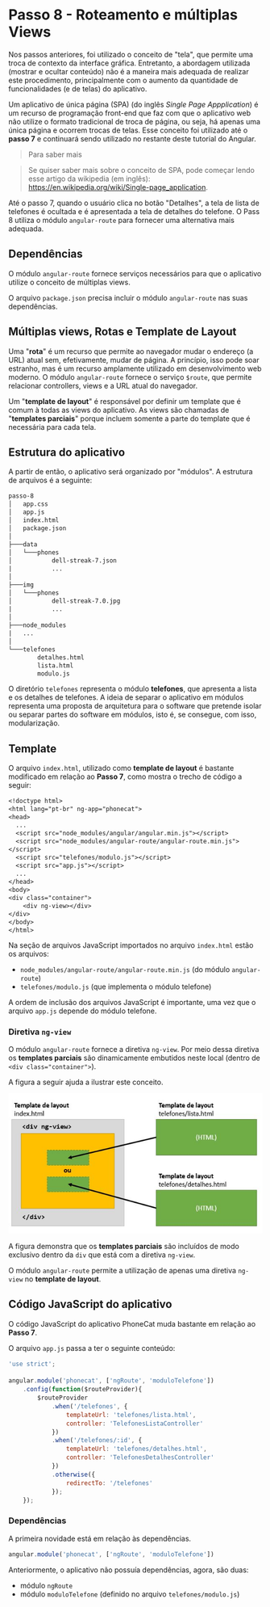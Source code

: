 # Passo 8 - Roteamento e múltiplas Views

Nos passos anteriores, foi utilizado o conceito de "tela", que permite uma troca de contexto da interface gráfica. Entretanto, a abordagem utilizada (mostrar e ocultar conteúdo) não é a maneira mais adequada de realizar este procedimento, principalmente com o aumento da quantidade de funcionalidades (e de telas) do aplicativo.

Um aplicativo de única página (SPA) (do inglês *Single Page Appplication*) é um recurso de programação front-end que faz com que o aplicativo web não utilize o formato tradicional de troca de página, ou seja, há apenas uma única página e ocorrem trocas de telas. Esse conceito foi utilizado até o **passo 7** e continuará sendo utilizado no restante deste tutorial do Angular.

> Para saber mais

> Se quiser saber mais sobre o conceito de SPA, pode começar lendo esse artigo da wikipedia (em inglês): https://en.wikipedia.org/wiki/Single-page_application.

Até o passo 7, quando o usuário clica no botão "Detalhes", a tela de lista de telefones é ocultada e é apresentada a tela de detalhes do telefone. O Pass 8 utiliza o módulo `angular-route` para fornecer uma alternativa mais adequada.

## Dependências

O módulo `angular-route` fornece serviços necessários para que o aplicativo utilize o conceito de múltiplas views. 

O arquivo `package.json` precisa incluir o módulo `angular-route` nas suas dependências.

## Múltiplas views, Rotas e Template de Layout

Uma "**rota**" é um recurso que permite ao navegador mudar o endereço (a URL) atual sem, efetivamente, mudar de página. A princípio, isso pode soar estranho, mas é um recurso amplamente utilizado em desenvolvimento web moderno. O módulo `angular-route` fornece o serviço `$route`, que permite relacionar controllers, views e a URL atual do navegador.

Um "**template de layout**" é responsável por definir um template que é comum à todas as views do aplicativo. As views são chamadas de "**templates parciais**" porque incluem somente a parte do template que é necessária para cada tela.

## Estrutura do aplicativo

A partir de então, o aplicativo será organizado por "módulos". A estrutura de arquivos é a seguinte:

```
passo-8
│   app.css
│   app.js
│   index.html
│   package.json
│
├───data
│   └───phones
│           dell-streak-7.json
|           ...
│
├───img
│   └───phones
│           dell-streak-7.0.jpg
|           ...
│
├───node_modules
|   ...
│
└───telefones
        detalhes.html
        lista.html
        modulo.js

```

O diretório `telefones` representa o módulo **telefones**, que apresenta a lista e os detalhes de telefones. A ideia de separar o aplicativo em módulos representa uma proposta de arquitetura para o software que pretende isolar ou separar partes do software em módulos, isto é, se consegue, com isso, modularização.

## Template

O arquivo `index.html`, utilizado como **template de layout** é bastante modificado em relação ao **Passo 7**, como mostra o trecho de código a seguir:

```
<!doctype html>
<html lang="pt-br" ng-app="phonecat">
<head>
  ...
  <script src="node_modules/angular/angular.min.js"></script>
  <script src="node_modules/angular-route/angular-route.min.js"></script>
  <script src="telefones/modulo.js"></script>
  <script src="app.js"></script>
  ...
</head>
<body>
<div class="container">
    <div ng-view></div>
</div>
</body>
</html>
```

Na seção de arquivos JavaScript importados no arquivo `index.html` estão os arquivos:
* `node_modules/angular-route/angular-route.min.js` (do módulo `angular-route`)
* `telefones/modulo.js` (que implementa o módulo telefone)

A ordem de inclusão dos arquivos JavaScript é importante, uma vez que o arquivo `app.js` depende do módulo telefone.

### Diretiva `ng-view`

O módulo `angular-route` fornece a diretiva `ng-view`. Por meio dessa diretiva os **templates parciais** são dinamicamente embutidos neste local (dentro de `<div class="container">`).

A figura a seguir ajuda a ilustrar este conceito.

![](passo-8-template-de-layout.JPG)

A figura demonstra que os **templates parciais** são incluídos de modo exclusivo dentro da `div` que está com a diretiva `ng-view`.

O módulo `angular-route` permite a utilização de apenas uma diretiva `ng-view` no **template de layout**.

## Código JavaScript do aplicativo

O código JavaScript do aplicativo PhoneCat muda bastante em relação ao **Passo 7**.

O arquivo `app.js` passa a ter o seguinte conteúdo:

```JavaScript
'use strict';

angular.module('phonecat', ['ngRoute', 'moduloTelefone'])
    .config(function($routeProvider){
        $routeProvider
            .when('/telefones', {
                templateUrl: 'telefones/lista.html',
                controller: 'TelefonesListaController'
            })
            .when('/telefones/:id', {
                templateUrl: 'telefones/detalhes.html',
                controller: 'TelefonesDetalhesController'
            })
            .otherwise({
                redirectTo: '/telefones'
            });
    });
```

### Dependências

A primeira novidade está em relação às dependências.

```JavaScript
angular.module('phonecat', ['ngRoute', 'moduloTelefone'])
```

Anteriormente, o aplicativo não possuía dependências, agora, são duas:
* módulo `ngRoute`
* módulo `moduloTelefone` (definido no arquivo `telefones/modulo.js`)

